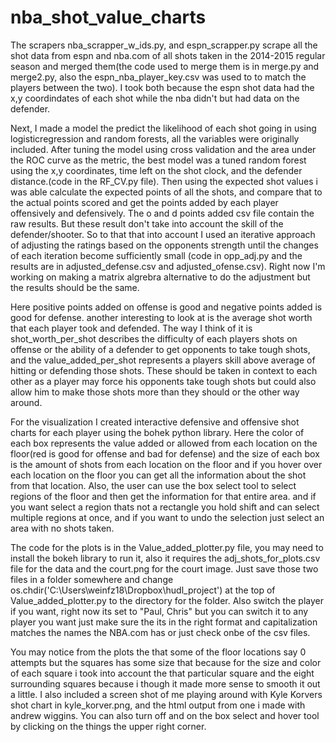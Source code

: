 # nba_shot_value_charts
The scrapers nba_scrapper_w_ids.py, and  espn_scrapper.py scrape all the shot data from espn and nba.com of all shots taken in the 2014-2015 regular season and merged them(the code used to merge them is in merge.py and merge2.py, also the espn_nba_player_key.csv was used to to match the players between the two). I took both because the espn shot data had the x,y coordindates of each shot while the nba didn't but had data on the defender.  

Next, I made a model the predict the likelihood of each shot going in using logisticregression and random forests, all the variables were originally included. After tuning the model using cross validation and  the area under the ROC curve as the metric, the best model was a tuned random forest using the x,y coordinates, time left on the shot clock, and the defender distance.(code in the RF_CV.py file). Then using the expected shot values i was able calculate the expected points of all the shots, and compare that to the actual points scored and get the points added by each player offensively and defensively. The o and d points added csv file contain the raw results. But these result don't take into account the skill of the defender/shooter. So to that that into account I used an iterative approach of adjusting the ratings based on the opponents strength until the changes of each iteration become sufficiently small (code in opp_adj.py and the results are in adjusted_defense.csv and adjusted_ofense.csv). Right now I'm working on making a matrix algrebra alternative to do the adjustment but the results should be the same.  

Here positive points added on offense is good and negative points added is good for defense. another interesting to look at is the average shot worth that each player took and defended. The way I think of it is shot_worth_per_shot describes the difficulty of each players shots on offense or the ability of a defender to get opponents to take tough shots, and the value_added_per_shot represents a players skill above average of hitting or defending those shots. These should be taken in context to each other as a player may force his opponents take tough shots but could also allow him to make those shots more than they should or the other way around. 

For the visualization I created interactive defensive and offensive shot charts for each player using the bohek python library. Here the color of each box represents the value added or allowed from each location on the floor(red is good for offense and bad for defense) and the size of each box is the amount of shots from each location on the floor and if you hover over each location on the floor you can get all the information about the shot from that location. Also, the user can use the box select tool to select regions of the floor and then get the information for that entire area. and if you want select a region thats not a rectangle you hold shift and can select multiple regions at once, and if you want to undo the selection just select an area with no shots taken.

The code for the plots is in the Value_added_plotter.py file, you may need to install the bokeh library to run it, also it requires the adj_shots_for_plots.csv file for the data and the court.png for the court image. Just save those two files in a folder somewhere and change os.chdir('C:\\Users\\weinfz18\\Dropbox\\hudl_project') at the top of Value_added_plotter.py to the directory for the folder. Also switch the player if you want, right now its set to "Paul, Chris" but you can switch it to any player you want just make sure the its in the right format and capitalization matches the names the NBA.com has or just check onbe of the csv files. 

You may notice from the plots the that some of the floor locations say 0 attempts but the squares has some size that because for the size and color of each square i took into account the that particular square and the eight surrounding squares because i though it made more sense to smooth it out a little. I also included a screen shot of me playing around with Kyle Korvers shot chart in kyle_korver.png, and the html output from one i made with andrew wiggins. You can also turn off and on the box select and hover tool by clicking on the things the upper right corner.

